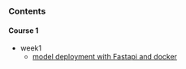 ### Contents

#### Course 1
- week1 
  - [model deployment with Fastapi and docker](./week1_model_deploy) 